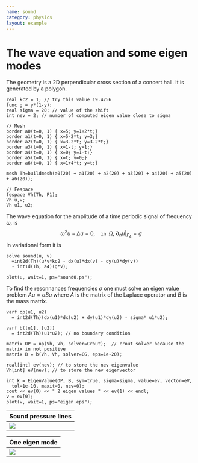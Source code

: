 ```yaml
---
name: sound
category: physics
layout: example
---
```


# The wave equation and some eigen modes
The geometry is a 2D perpendicular cross section of a concert hall. It is generated by a polygon.
~~~freefem
real kc2 = 1; // try this value 19.4256
func g = y*(1-y);
real sigma = 20; // value of the shift
int nev = 2; // number of computed eigen value close to sigma

// Mesh
border a0(t=0, 1) { x=5; y=1+2*t;}
border a1(t=0, 1) { x=5-2*t; y=3;}
border a2(t=0, 1) { x=3-2*t; y=3-2*t;}
border a3(t=0, 1) { x=1-t; y=1;}
border a4(t=0, 1) { x=0; y=1-t;}
border a5(t=0, 1) { x=t; y=0;}
border a6(t=0, 1) { x=1+4*t; y=t;}

mesh Th=buildmesh(a0(20) + a1(20) + a2(20) + a3(20) + a4(20) + a5(20) + a6(20));

// Fespace
fespace Vh(Th, P1);
Vh u,v;
Vh u1, u2;
~~~
The wave equation for the amplitude of a time periodic signal of frequency $\omega$, is
$$
\omega^2 u -\Delta u=0,~~\texttt{ in } \Omega,~\partial_n u|_{\Gamma_4}=g
$$
In variational form it is
~~~freefem
solve sound(u, v)
  =int2d(Th)(u*v*kc2 - dx(u)*dx(v) - dy(u)*dy(v))
  - int1d(Th, a4)(g*v);

plot(u, wait=1, ps="sound0.ps");
~~~
To find the resonnances frequencies $\sigma$ one must solve an eigen value problem $A u = \sigma B u$ where $A$ is the matrix of the Laplace operator and $B$ is the mass matrix.
~~~freefem
varf op(u1, u2)
  = int2d(Th)(dx(u1)*dx(u2) + dy(u1)*dy(u2) - sigma* u1*u2);

varf b([u1], [u2])
  = int2d(Th)(u1*u2); // no boundary condition

matrix OP = op(Vh, Vh, solver=Crout);  // crout solver because the matrix in not positive
matrix B = b(Vh, Vh, solver=CG, eps=1e-20);

real[int] ev(nev); // to store the nev eigenvalue
Vh[int] eV(nev); // to store the nev eigenvector

int k = EigenValue(OP, B, sym=true, sigma=sigma, value=ev, vector=eV,
  tol=1e-10, maxit=0, ncv=0);
cout << ev(0) << " 2 eigen values " << ev(1) << endl;
v = eV[0];
plot(v, wait=1, ps="eigen.eps");
~~~

| Sound pressure lines |
| -------------------- |
| ![][_pressure]       |

| One eigen mode |
| -------------- |
| ![][_eigen0]   |

[_pressure]: https://raw.githubusercontent.com/FreeFem/FreeFem-markdown-figures/main/examples/examples/sound/pressure.png

[_eigen0]: https://raw.githubusercontent.com/FreeFem/FreeFem-markdown-figures/main/examples/examples/sound/eigen0.png
